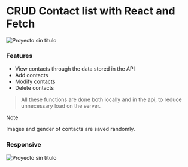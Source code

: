 # CRUD Contact list with React and Fetch

![Proyecto sin título](https://github.com/robmab/Contact_List/assets/56076087/7155e62f-aa0f-48ad-b7bb-9cb69d9cca03)

### Features
- View contacts through the data stored in the API
- Add contacts
- Modify contacts
- Delete contacts

> All these functions are done both locally and in the api, to reduce unnecessary load on the server.

> [!NOTE]
> Images and gender of contacts are saved randomly.

### Responsive

![Proyecto sin título](https://github.com/robmab/Contact_List/assets/56076087/26284798-5066-42f5-bfab-81720e50e5d9)




